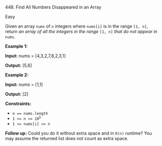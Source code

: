 448\. Find All Numbers Disappeared in an Array

Easy

Given an array `nums` of `n` integers where `nums[i]` is in the range `[1, n]`, return _an array of all the integers in the range_ `[1, n]` _that do not appear in_ `nums`.

**Example 1:**

**Input:** nums = [4,3,2,7,8,2,3,1]

**Output:** [5,6]

**Example 2:**

**Input:** nums = [1,1]

**Output:** [2]

**Constraints:**

*   `n == nums.length`
*   <code>1 <= n <= 10<sup>5</sup></code>
*   `1 <= nums[i] <= n`

**Follow up:** Could you do it without extra space and in `O(n)` runtime? You may assume the returned list does not count as extra space.